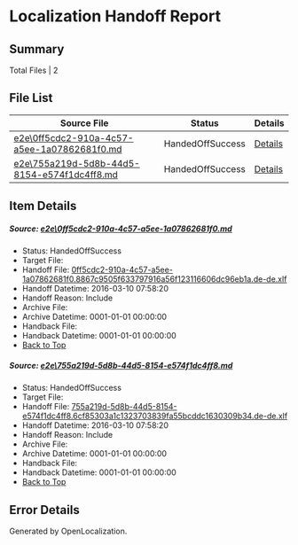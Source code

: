 # <a name='report-top'></a> Localization Handoff Report

## Summary
 Total Files | 2

## File List
 Source File | Status | Details 
 ----------- | ------ | ------- 
 [e2e\0ff5cdc2-910a-4c57-a5ee-1a07862681f0.md](https://github.com/OpenLocalizationTest/oltest/blob/9e01eb4c74f0af7cd2d01c0211e01d1dec90bfca/e2e/0ff5cdc2-910a-4c57-a5ee-1a07862681f0.md) | HandedOffSuccess | [Details](#df333f6790f695f4e2cc700826a18a5a12e9ccaa1)
 [e2e\755a219d-5d8b-44d5-8154-e574f1dc4ff8.md](https://github.com/OpenLocalizationTest/oltest/blob/9e01eb4c74f0af7cd2d01c0211e01d1dec90bfca/e2e/755a219d-5d8b-44d5-8154-e574f1dc4ff8.md) | HandedOffSuccess | [Details](#a74f050e879a63c0bc54ee1caaea375786fb94da2)

## Item Details
##### <a name='df333f6790f695f4e2cc700826a18a5a12e9ccaa1'></a> Source: [e2e\0ff5cdc2-910a-4c57-a5ee-1a07862681f0.md](https://github.com/OpenLocalizationTest/oltest/blob/9e01eb4c74f0af7cd2d01c0211e01d1dec90bfca/e2e/0ff5cdc2-910a-4c57-a5ee-1a07862681f0.md)
* Status: HandedOffSuccess
* Target File: 
* Handoff File: [0ff5cdc2-910a-4c57-a5ee-1a07862681f0.8867c9505f633797916a56f123116606dc96eb1a.de-de.xlf](https://github.com/OpenLocalizationTestOrg/olhandoff/blob/7c51dbcfb547d0b9d6e5bb75506d53f7e443a2bf/ol-handoff/OpenLocalizationTestOrg/oltest.de-de/xinjiang/0ff5cdc2-910a-4c57-a5ee-1a07862681f0.8867c9505f633797916a56f123116606dc96eb1a.de-de.xlf)
* Handoff Datetime: 2016-03-10 07:58:20
* Handoff Reason: Include
* Archive File: 
* Archive Datetime: 0001-01-01 00:00:00
* Handback File: 
* Handback Datetime: 0001-01-01 00:00:00
* [Back to Top](#report-top)

##### <a name='a74f050e879a63c0bc54ee1caaea375786fb94da2'></a> Source: [e2e\755a219d-5d8b-44d5-8154-e574f1dc4ff8.md](https://github.com/OpenLocalizationTest/oltest/blob/9e01eb4c74f0af7cd2d01c0211e01d1dec90bfca/e2e/755a219d-5d8b-44d5-8154-e574f1dc4ff8.md)
* Status: HandedOffSuccess
* Target File: 
* Handoff File: [755a219d-5d8b-44d5-8154-e574f1dc4ff8.6cf85303a1c1323703839fa55bcddc1630309b34.de-de.xlf](https://github.com/OpenLocalizationTestOrg/olhandoff/blob/7c51dbcfb547d0b9d6e5bb75506d53f7e443a2bf/ol-handoff/OpenLocalizationTestOrg/oltest.de-de/xinjiang/755a219d-5d8b-44d5-8154-e574f1dc4ff8.6cf85303a1c1323703839fa55bcddc1630309b34.de-de.xlf)
* Handoff Datetime: 2016-03-10 07:58:20
* Handoff Reason: Include
* Archive File: 
* Archive Datetime: 0001-01-01 00:00:00
* Handback File: 
* Handback Datetime: 0001-01-01 00:00:00
* [Back to Top](#report-top)


## Error Details

Generated by OpenLocalization.
